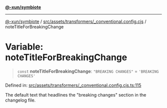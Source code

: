[**@-xun/symbiote**](../../../../../README.md)

***

[@-xun/symbiote](../../../../../README.md) / [src/assets/transformers/\_conventional.config.cjs](../README.md) / noteTitleForBreakingChange

# Variable: noteTitleForBreakingChange

> `const` **noteTitleForBreakingChange**: `"BREAKING CHANGES"` = `'BREAKING CHANGES'`

Defined in: [src/assets/transformers/\_conventional.config.cjs.ts:115](https://github.com/Xunnamius/symbiote/blob/138da875f3247f966687e95b91c7caf822df3c49/src/assets/transformers/_conventional.config.cjs.ts#L115)

The default text that headlines the "breaking changes" section in
the changelog file.
